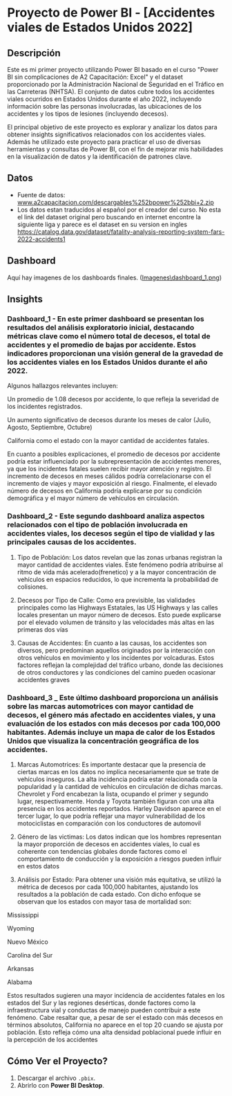 # Proyecto de Power BI - [Accidentes viales de Estados Unidos 2022]

## Descripción
Este es mi primer proyecto utilizando Power BI basado en el curso "Power BI sin complicaciones de A2 Capacitación: Excel" y el dataset proporcionado por la Administración Nacional de Seguridad en el Tráfico en las Carreteras (NHTSA). El conjunto de datos cubre todos los accidentes viales ocurridos en Estados Unidos durante el año 2022, incluyendo información sobre las personas involucradas, las ubicaciones de los accidentes y los tipos de lesiones (incluyendo decesos).

El principal objetivo de este proyecto es explorar y analizar los datos para obtener insights significativos relacionados con los accidentes viales. Además he utilizado este proyecto para practicar el uso de diversas herramientas y consultas de Power BI, con el fin de mejorar mis habilidades en la visualización de datos y la identificación de patrones clave.

## Datos

- Fuente de datos: www.a2capacitacion.com/descargables%252bpower%252bbi+2.zip
- Los datos estan traducidos al español por el creador del curso. 
No esta el link del dataset original pero buscando en internet encontre la siguiente liga y parece es el dataset en su version en ingles https://catalog.data.gov/dataset/fatality-analysis-reporting-system-fars-2022-accidents1 

## Dashboard
Aquí hay imagenes de los dashboards finales.
([Imagenes\dashboard_1.png](https://github.com/PabloOsorio/Analisis_Accidentes_Viales_PowerBI/tree/main/Imagenes))

## Insights 

### Dashboard_1 - En este primer dashboard se presentan los resultados del análisis exploratorio inicial, destacando métricas clave como el número total de decesos, el total de accidentes y el promedio de bajas por accidente. Estos indicadores proporcionan una visión general de la gravedad de los accidentes viales en los Estados Unidos durante el año 2022.

Algunos hallazgos relevantes incluyen:

Un promedio de 1.08 decesos por accidente, lo que refleja la severidad de los incidentes registrados.

Un aumento significativo de decesos durante los meses de calor (Julio, Agosto, Septiembre, Octubre)

California como el estado con la mayor cantidad de accidentes fatales.

En cuanto a posibles explicaciones, el promedio de decesos por accidente podría estar influenciado por la subrepresentación de accidentes menores, ya que los incidentes fatales suelen recibir mayor atención y registro. El incremento de decesos en meses cálidos podría correlacionarse con el incremento de viajes y mayor exposición al riesgo. Finalmente, el elevado número de decesos en California podría explicarse por su condición demográfica y el mayor número de vehículos en circulación.



### Dashboard_2 - Este segundo dashboard analiza aspectos relacionados con el tipo de población involucrada en accidentes viales, los decesos según el tipo de vialidad y las principales causas de los accidentes.

1. Tipo de Población:
Los datos revelan que las zonas urbanas registran la mayor cantidad de accidentes viales. Este fenómeno podría atribuirse al ritmo de vida más acelerado(frenetico) y a la mayor concentración de vehículos en espacios reducidos, lo que incrementa la probabilidad de colisiones.

2. Decesos por Tipo de Calle:
Como era previsible, las vialidades principales como las Highways Estatales, las US Highways y las calles locales presentan un mayor número de decesos. Esto puede explicarse por el elevado volumen de tránsito y las velocidades más altas en las primeras dos vías

3. Causas de Accidentes:
En cuanto a las causas, los accidentes son diversos, pero predominan aquellos originados por la interacción con otros vehículos en movimiento y los incidentes por volcaduras. Estos factores reflejan la complejidad del tráfico urbano, donde las decisiones de otros conductores y las condiciones del camino pueden ocasionar accidentes graves



### Dashboard_3 _ Este último dashboard proporciona un análisis sobre las marcas automotrices con mayor cantidad de decesos, el género más afectado en accidentes viales, y una evaluación de los estados con más decesos por cada 100,000 habitantes. Además incluye un mapa de calor de los Estados Unidos que visualiza la concentración geográfica de los accidentes.

1. Marcas Automotrices:
Es importante destacar que la presencia de ciertas marcas en los datos no implica necesariamente que se trate de vehículos inseguros. La alta incidencia podría estar relacionada con la popularidad y la cantidad de vehículos en circulación de dichas marcas.
Chevrolet y Ford encabezan la lista, ocupando el primer y segundo lugar, respectivamente.
Honda y Toyota también figuran con una alta presencia en los accidentes reportados.
Harley Davidson aparece en el tercer lugar, lo que podría reflejar una mayor vulnerabilidad de los motociclistas en comparación con los conductores de automovil

2. Género de las victimas:
Los datos indican que los hombres representan la mayor proporción de decesos en accidentes viales, lo cual es coherente con tendencias globales donde factores como el comportamiento de conducción y la exposición a riesgos pueden influir en estos datos

3. Análisis por Estado:
Para obtener una visión más equitativa, se utilizó la métrica de decesos por cada 100,000 habitantes, ajustando los resultados a la población de cada estado. Con dicho enfoque se observan que los estados con mayor tasa de mortalidad son:

Mississippi

Wyoming

Nuevo México

Carolina del Sur

Arkansas

Alabama

Estos resultados sugieren una mayor incidencia de accidentes fatales en los estados del Sur y las regiones desérticas, donde factores como la infraestructura vial y conductas de manejo pueden contribuir a este fenómeno.
Cabe resaltar que, a pesar de ser el estado con más decesos en términos absolutos, California no aparece en el top 20 cuando se ajusta por población. Esto refleja cómo una alta densidad poblacional puede influir en la percepción de los accidentes

## Cómo Ver el Proyecto? 

1. Descargar el archivo `.pbix`.
2. Abrirlo con **Power BI Desktop**.